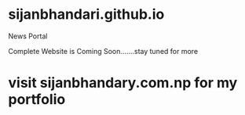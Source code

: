 # sijanbhandari.github.io
News Portal

Complete Website is Coming Soon.......stay tuned for more

# visit sijanbhandary.com.np for my portfolio

